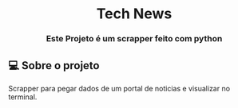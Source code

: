 <h1 align="center">Tech News</h1>

<h3 align="center">Este Projeto é um scrapper feito com python</h3>

## 💻 Sobre o projeto

Scrapper para pegar dados de um portal de noticias e visualizar no terminal. 
